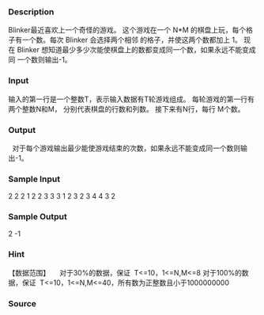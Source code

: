
### Description
Blinker最近喜欢上一个奇怪的游戏。 
这个游戏在一个 N*M 的棋盘上玩，每个格子有一个数。每次 Blinker 会选择两个相邻
的格子，并使这两个数都加上 1。 
现在 Blinker 想知道最少多少次能使棋盘上的数都变成同一个数，如果永远不能变成同
一个数则输出-1。 

### Input
输入的第一行是一个整数T，表示输入数据有T轮游戏组成。 
每轮游戏的第一行有两个整数N和M， 分别代表棋盘的行数和列数。 
接下来有N行，每行 M个数。 

### Output

  对于每个游戏输出最少能使游戏结束的次数，如果永远不能变成同一个数则输出-1。 
### Sample Input
2 
2 2 
1 2 
2 3 
3 3 
1 2 3 
2 3 4 
4 3 2 
### Sample Output
2 
-1 


### Hint
【数据范围】 
    对于30%的数据，保证  T<=10，1<=N,M<=8 
对于100%的数据，保证  T<=10，1<=N,M<=40，所有数为正整数且小于1000000000 
 
### Source

